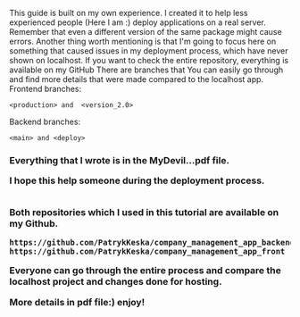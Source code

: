 ﻿This guide is built on my own experience. I created it to help less
experienced people (Here I am :) deploy applications on a real server.
Remember that even a different version of the same package might cause
errors.
Another thing worth mentioning is that I'm going to focus here on something
that caused issues in my deployment process, which have never shown on
localhost.
If you want to check the entire  repository, everything is available on my
GitHub
There are branches that You can easily go through and find more details that
were made compared to the localhost app.
Frontend branches:
````
<production> and  <version_2.0>
````
Backend  branches:
````
<main> and <deploy>
````

<h3> Everything that I wrote is in the MyDevil...pdf file.
<br>

I hope this help someone during the deployment process.

<br>
Both repositories which I used in this tutorial are available on my Github.


````
https://github.com/PatrykKeska/company_management_app_backend_nest
https://github.com/PatrykKeska/company_management_app_front
````
Everyone can go through the entire process and compare the localhost project and changes done for hosting.


More details in pdf file:) enjoy!</h3>


